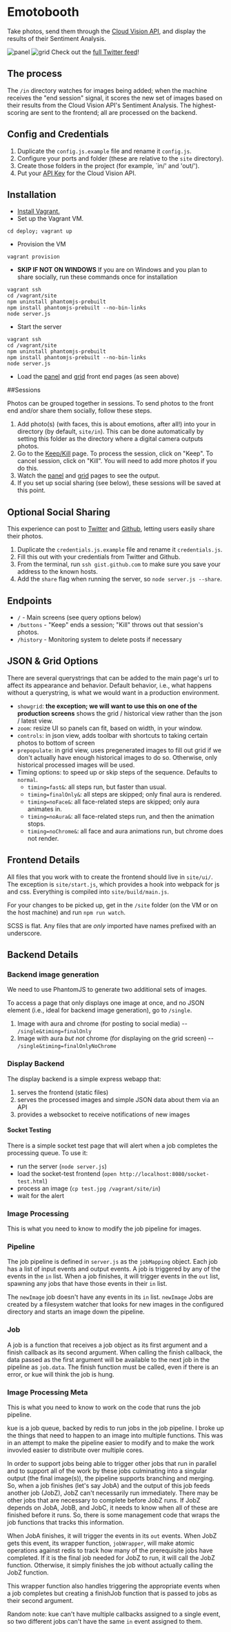 # Emotobooth

Take photos, send them through the [Cloud Vision API](https://cloud.google.com/vision/?utm_source=google&utm_medium=cpc&utm_campaign=2015-q1-cloud-na-gcp-skws-freetrial-de&gclid=CIWg6uaB1cwCFYaWvAodgI8OxQ), and display the results of their Sentiment Analysis.

![panel](/imgs/panel.png)
![grid](/imgs/grid.png)
Check out the [full Twitter feed](https://twitter.com/gcpemotobooth)!

## The process

The `/in` directory watches for images being added; when the machine receives the "end session" signal, it scores the new set of images based on their results from the Cloud Vision API's Sentiment Analysis. The highest-scoring are sent to the frontend; all are processed on the backend.

## Config and Credentials

1. Duplicate the `config.js.example` file and rename it `config.js`.
1. Configure your ports and folder (these are relative to the `site` directory).
1. Create those folders in the project (for example, `in/' and 'out/').
1. Put your [API Key](https://console.cloud.google.com/apis/credentials) for the Cloud Vision API.

## Installation

* [Install Vagrant.](https://www.vagrantup.com/downloads.html)
* Set up the Vagrant VM.
```
cd deploy; vagrant up
```
* Provision the VM
```
vagrant provision
```
* **SKIP IF NOT ON WINDOWS** If you are on Windows and you plan to share socially, run these commands once for installation
```
vagrant ssh
cd /vagrant/site
npm uninstall phantomjs-prebuilt
npm install phantomjs-prebuilt --no-bin-links
node server.js
```
* Start the server
```
vagrant ssh
cd /vagrant/site
npm uninstall phantomjs-prebuilt
npm install phantomjs-prebuilt --no-bin-links
node server.js
```
* Load the [panel](http://localhost:8080) and [grid](http://localhost:8080?showgrid) front end pages (as seen above)

##Sessions

Photos can be grouped together in sessions. To send photos to the front end and/or share them socially, follow these steps.

1. Add photo(s) (with faces, this is about emotions, after all!) into your in directory (by default, `site/in`). This can be done automatically by setting this folder as the directory where a digital camera outputs photos.
2. Go to the [Keep/Kill](http://localhost:8080/buttons) page. To process the session, click on "Keep". To cancel session, click on "Kill". You will need to add more photos if you do this.
3. Watch the [panel](http://localhost:8080) and [grid](http://localhost:8080?showgrid) pages to see the output.
4. If you set up social sharing (see below), these sessions will be saved at this point.

## Optional Social Sharing

This experience can post to [Twitter](https://twitter.com/GCPEmotobooth/status/733065931027423232) and [Github](https://gist.github.com/GCPEmotobooth/2c36647dc2fba279aa250d12ce8cb472), letting users easily share their photos.

1. Duplicate the `credentials.js.example` file and rename it `credentials.js`.
1. Fill this out with your credentials from Twitter and Github.
1. From the terminal, run `ssh gist.github.com` to make sure you save your address to the known hosts.
1. Add the `share` flag when running the server, so `node server.js --share`.

## Endpoints

* `/` - Main screens (see query options below)
* `/buttons` - "Keep" ends a session; "Kill" throws out that session's photos.
* `/history` - Monitoring system to delete posts if necessary

## JSON & Grid Options

There are several querystrings that can be added to the main page's url to affect its appearance and behavior. Default behavior, i.e., what happens without a querystring, is what we would want in a production environment.

- `showgrid`: **the exception; we will want to use this on one of the production screens** shows the grid / historical view rather than the json / latest view.
- `zoom`: resize UI so panels can fit, based on width, in your window.
- `controls`: in json view, adds toolbar with shortcuts to taking certain photos to bottom of screen
- `prepopulate`: in grid view, uses pregenerated images to fill out grid if we don't actually have enough historical images to do so. Otherwise, only historical processed images will be used.
- Timing options: to speed up or skip steps of the sequence. Defaults to `normal`.
  - `timing=fast&`: all steps run, but faster than usual.
  - `timing=finalOnly&`: all steps are skipped; only final aura is rendered.
  - `timing=noFace&`: all face-related steps are skipped; only aura animates in.
  - `timing=noAura&`: all face-related steps run, and then the animation stops.
  - `timing=noChrome&`: all face and aura animations run, but chrome does not render.

## Frontend Details

All files that you work with to create the frontend should live in `site/ui/`.
The exception is `site/start.js`, which provides a hook into webpack for js and
css. Everything is compiled into `site/build/main.js`.

For your changes to be picked up, get in the `/site` folder (on the VM or on the host machine) and run `npm run watch`.

SCSS is flat. Any files that are *only* imported have names
prefixed with an underscore.

## Backend Details

### Backend image generation

We need to use PhantomJS to generate two additional sets of images.

To access a page that only displays one image at once, and no JSON element (i.e., ideal for backend image generation), go to `/single`.

1. Image with aura and chrome (for posting to social media) -- `/single&timing=finalOnly`
2. Image with aura _but not_ chrome (for displaying on the grid screen) -- `/single&timing=finalOnlyNoChrome`

### Display Backend
The display backend is a simple express webapp that:

1. serves the frontend (static files)
1. serves the processed images and simple JSON data about them via an API
1. provides a websocket to receive notifications of new images

#### Socket Testing
There is a simple socket test page that will alert when a job completes the
processing queue. To use it:

* run the server (`node server.js`)
* load the socket-test frontend (`open http://localhost:8080/socket-test.html`)
* process an image (`cp test.jpg /vagrant/site/in`)
* wait for the alert

### Image Processing
This is what you need to know to modify the job pipeline for images.

### Pipeline
The job pipeline is defined in `server.js` as the `jobMapping` object.  Each
job has a list of input events and output events.  A job is triggered by any of
the events in the `in` list.  When a job finishes, it will trigger events in the
`out` list, spawning any jobs that have those events in their `in` list.

The `newImage` job doesn't have any events in its `in` list.  `newImage` Jobs
are created by a filesystem watcher that looks for new images in the configured
directory and starts an image down the pipeline.

### Job
A job is a function that receives a job object as its first argument and a
finish callback as its second argument.  When calling the finish callback, the
data passed as the first argument will be available to the next job in the
pipeline as `job.data`.  The finish function must be called, even if there is
an error, or kue will think the job is hung.


### Image Processing Meta
This is what you need to know to work on the code that runs the job pipeline.

kue is a job queue, backed by redis to run jobs in the job pipeline. I broke up
the things that need to happen to an image into multiple functions. This was in
an attempt to make the pipeline easier to modify and to make the work invovled
easier to distribute over multiple cores.

In order to support jobs being able to trigger other jobs that run in parallel
and to support all of the work by these jobs culminating into a singular output
(the final image(s)), the pipeline supports branching and merging.  So, when
a job finishes (let's say JobA) and the output of this job feeds another job
(JobZ), JobZ can't necessarily run immediately.  There may be other jobs that
are necessary to complete before JobZ runs.  If JobZ depends on JobA, JobB, and
JobC, it needs to know when all of these are finished before it runs. So, there
is some management code that wraps the job functions that tracks this
information.

When JobA finishes, it will trigger the events in its `out` events.  When JobZ
gets this event, its wrapper function, `jobWrapper`, will make atomic
operations against redis to track how many of the prerequisite jobs have
completed. If it is the final job needed for JobZ to run, it will call the JobZ
function.  Otherwise, it simply finishes the job without actually calling the
JobZ function.

This wrapper function also handles triggering the appropriate events when a job
completes but creating a finishJob function that is passed to jobs as their
second argument.

Random note: kue can't have multiple callbacks assigned to a single event, so
two different jobs can't have the same `in` event assigned to them.

